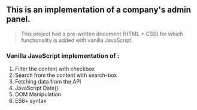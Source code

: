 ## This is an implementation of a company's admin panel.

> This project had a pre-written document (HTML + CSS) for which functionality is added with vanilla JavaScript.

### Vanilla JavaScript implementation of :

1. Filter the content with checkbox
2. Search from the content with search-box
3. Fetching data from the API
4. JavaScript Date()
5. DOM Manipulation
6. ES6+ syntax
